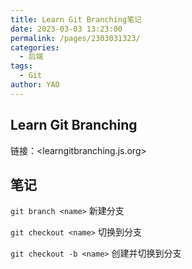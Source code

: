 ```yaml
---
title: Learn Git Branching笔记
date: 2023-03-03 13:23:00
permalink: /pages/2303031323/
categories:
  - 后端
tags:
  - Git
author: YAO
---
```




## Learn Git Branching

链接：<learngitbranching.js.org>

## 笔记

`git branch <name>` 新建<name>分支

`git checkout <name>` 切换到分支<name>

`git checkout -b <name>` 创建并切换到<name>分支



